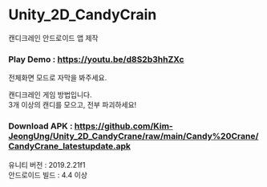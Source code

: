 # Unity_2D_CandyCrain
캔디크레인 안드로이드 앱 제작

### Play Demo : https://youtu.be/d8S2b3hhZXc    
전체화면 모드로 자막을 봐주세요.   
   
캔디크레인 게임 방법입니다.   
3개 이상의 캔디를 모으고, 전부 파괴하세요!   

### Download APK : https://github.com/Kim-JeongUng/Unity_2D_CandyCrane/raw/main/Candy%20Crane/CandyCrane_latestupdate.apk

유니티 버전 :  2019.2.21f1   
안드로이드 빌드 : 4.4 이상

